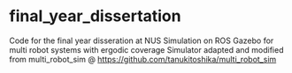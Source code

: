 # final_year_dissertation
Code for the final year disseration at NUS
Simulation on ROS Gazebo for multi robot systems with ergodic coverage 
Simulator adapted and modified from multi_robot_sim @ https://github.com/tanukitoshika/multi_robot_sim
